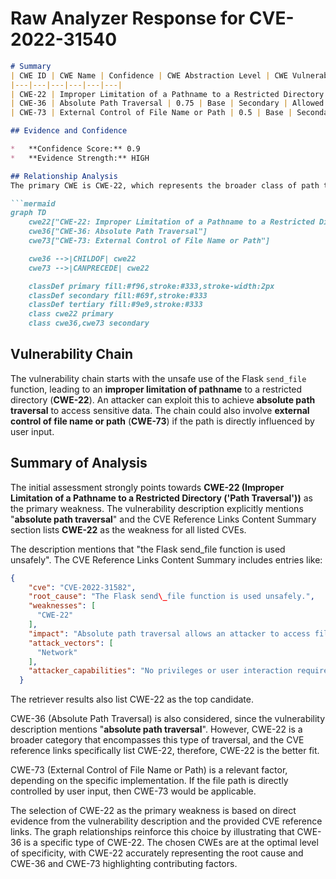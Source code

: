 # Raw Analyzer Response for CVE-2022-31540

```markdown
# Summary
| CWE ID | CWE Name | Confidence | CWE Abstraction Level | CWE Vulnerability Mapping Label | CWE-Vulnerability Mapping Notes |
|---|---|---|---|---|---|
| CWE-22 | Improper Limitation of a Pathname to a Restricted Directory ('Path Traversal') | 1.0 | Base | Primary | Allowed |
| CWE-36 | Absolute Path Traversal | 0.75 | Base | Secondary | Allowed |
| CWE-73 | External Control of File Name or Path | 0.5 | Base | Secondary | Allowed |

## Evidence and Confidence

*   **Confidence Score:** 0.9
*   **Evidence Strength:** HIGH

## Relationship Analysis
The primary CWE is CWE-22, which represents the broader class of path traversal vulnerabilities. CWE-36 is a child of CWE-22, representing **absolute path traversal**, which is a specific case of path traversal. CWE-73 is related as it represents external control of a file name or path, a condition that often precedes path traversal vulnerabilities. The selection favors the base CWE-22 due to explicit evidence and references from the vulnerability description.

```mermaid
graph TD
    cwe22["CWE-22: Improper Limitation of a Pathname to a Restricted Directory ('Path Traversal')"]
    cwe36["CWE-36: Absolute Path Traversal"]
    cwe73["CWE-73: External Control of File Name or Path"]

    cwe36 -->|CHILDOF| cwe22
    cwe73 -->|CANPRECEDE| cwe22

    classDef primary fill:#f96,stroke:#333,stroke-width:2px
    classDef secondary fill:#69f,stroke:#333
    classDef tertiary fill:#9e9,stroke:#333
    class cwe22 primary
    class cwe36,cwe73 secondary
```

## Vulnerability Chain
The vulnerability chain starts with the unsafe use of the Flask `send_file` function, leading to an **improper limitation of pathname** to a restricted directory (**CWE-22**). An attacker can exploit this to achieve **absolute path traversal** to access sensitive data. The chain could also involve **external control of file name or path** (**CWE-73**) if the path is directly influenced by user input.

## Summary of Analysis
The initial assessment strongly points towards **CWE-22 (Improper Limitation of a Pathname to a Restricted Directory ('Path Traversal'))** as the primary weakness. The vulnerability description explicitly mentions "**absolute path traversal**" and the CVE Reference Links Content Summary section lists **CWE-22** as the weakness for all listed CVEs.

The description mentions that "the Flask send_file function is used unsafely". The CVE Reference Links Content Summary includes entries like:
```json
{
    "cve": "CVE-2022-31582",
    "root_cause": "The Flask send\_file function is used unsafely.",
    "weaknesses": [
      "CWE-22"
    ],
    "impact": "Absolute path traversal allows an attacker to access files and directories outside the web root folder, potentially exposing sensitive data.",
    "attack_vectors": [
      "Network"
    ],
    "attacker_capabilities": "No privileges or user interaction required"
  }
```
The retriever results also list CWE-22 as the top candidate.

CWE-36 (Absolute Path Traversal) is also considered, since the vulnerability description mentions "**absolute path traversal**". However, CWE-22 is a broader category that encompasses this type of traversal, and the CVE reference links specifically list CWE-22, therefore, CWE-22 is the better fit.

CWE-73 (External Control of File Name or Path) is a relevant factor, depending on the specific implementation. If the file path is directly controlled by user input, then CWE-73 would be applicable.

The selection of CWE-22 as the primary weakness is based on direct evidence from the vulnerability description and the provided CVE reference links. The graph relationships reinforce this choice by illustrating that CWE-36 is a specific type of CWE-22. The chosen CWEs are at the optimal level of specificity, with CWE-22 accurately representing the root cause and CWE-36 and CWE-73 highlighting contributing factors.
```